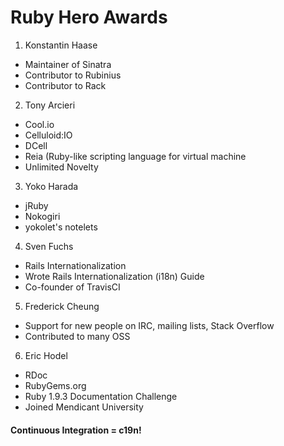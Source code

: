 # Ruby Hero Awards

1. Konstantin Haase
  * Maintainer of Sinatra
  * Contributor to Rubinius
  * Contributor to Rack
2. Tony Arcieri
  * Cool.io
  * Celluloid:IO
  * DCell
  * Reia (Ruby-like scripting language for virtual machine
  * Unlimited Novelty
3. Yoko Harada
  * jRuby
  * Nokogiri
  * yokolet's notelets
4. Sven Fuchs
  * Rails Internationalization
  * Wrote Rails Internationalization (i18n) Guide
  * Co-founder of TravisCI
5. Frederick Cheung
  * Support for new people on IRC, mailing lists, Stack Overflow
  * Contributed to many OSS
6. Eric Hodel
  * RDoc
  * RubyGems.org
  * Ruby 1.9.3 Documentation Challenge
  * Joined Mendicant University

#### Continuous Integration = c19n!
